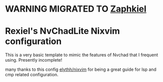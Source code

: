 # WARNING MIGRATED TO [Zaphkiel](https://github.com/Rexcrazy804/Zaphkiel)
# Rexiel's NvChadLite Nixvim configuration

This is a very basic template to mimic the features of Nvchad that I frequent
using. Presently incomplete!

many thanks to this config [elythh/nixvim](https://github.com/elythh/nixvim)
for being a great guide for lsp and cmp related configuration.

